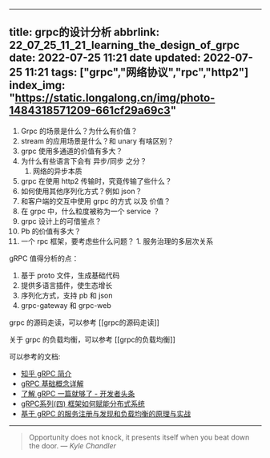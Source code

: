 
---
title: grpc的设计分析
abbrlink: 22_07_25_11_21_learning_the_design_of_grpc
date: 2022-07-25 11:21
date updated: 2022-07-25 11:21
tags: ["grpc","网络协议","rpc","http2"]
index_img: "https://static.longalong.cn/img/photo-1484318571209-661cf29a69c3"
---



1.  Grpc 的场景是什么？为什么有价值？
2.  stream 的应用场景是什么？和 unary 有啥区别？
3.  grpc 使用多通道的价值有多大？
4.  为什么有些语言下会有 异步/同步 之分？
    1.  网络的异步本质
5.  grpc 在使用 http2 传输时，究竟传输了些什么？
6.  如何使用其他序列化方式？例如 json？
7.  和客户端的交互中使用 grpc 的方式 以及 价值？
8.  在 grpc 中，什么粒度被称为一个 service ？
9.  grpc 设计上的可借鉴点？
10.  Pb 的价值有多大？
11.  一个 rpc 框架，要考虑些什么问题？
    1.  服务治理的多层次关系


gRPC 值得分析的点：
1. 基于 proto 文件，生成基础代码
2. 提供多语言插件，使生态增长
3. 序列化方式，支持 pb 和 json
4. grpc-gateway 和 grpc-web


grpc 的源码走读，可以参考 [[grpc的源码走读]]


关于 grpc 的负载均衡，可以参考 [[grpc的负载均衡]]


可以参考的文档:
- [知乎 gRPC 简介](https://zhuanlan.zhihu.com/p/411315625)
-  [gRPC 基础概念详解](https://zhuanlan.zhihu.com/p/389328756)
-  [了解 gRPC 一篇就够了 - 开发者头条](https://toutiao.io/posts/9bek5r/preview)
-  [gRPC系列(四) 框架如何赋能分布式系统](https://zhuanlan.zhihu.com/p/344914169)
-  [基于 gRPC 的服务注册与发现和负载均衡的原理与实战](https://zhuanlan.zhihu.com/p/332863487)




---
> Opportunity does not knock, it presents itself when you beat down the door.
> — <cite>Kyle Chandler</cite>